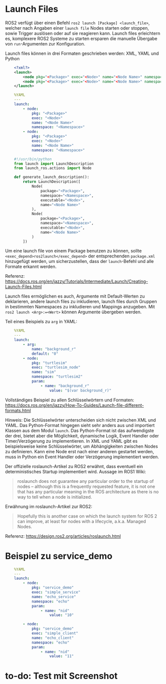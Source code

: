 # Launch Files
ROS2 verfügt über einen Befehl `ros2 launch [Package] <launch_file>`, welcher nach Angaben einer `launch file` Nodes starten oder stoppen, sowie Trigger auslösen oder auf sie reagieren kann. Launch files erleichtern es, komplexere ROS2 Systeme zu starten ersparen die manuelle Übergabe von `run`-Argumenten zur Konfiguration.

Launch files können in drei Formaten geschrieben werden: XML, YAML und Python
```xml
    <?xml?>
    <launch>
        <node pkg="<Package>" exec="<Node>" name="<Node Name>" namespace="<Namespace>"/>
        <node pkg="<Package>" exec="<Node>" name="<Node Name>" namespace="<Namespace>"/>
    </launch>
```
```yaml
    %YAML
    ---
    launch:
        - node:
            pkg: "<Package>"
            exec: "<Node>"
            name: "<Node Name>"
            namespace: "<Namespace>"
        - node:
            pkg: "<Package>"
            exec: "<Node>"
            name: "<Node Name>"
            namespace: "<Namespace>"
```
```python
    #!/usr/bin/python
    from launch import LaunchDescription
    from launch_ros.actions import Node

    def generate_launch_description():
        return LaunchDescription([
            Node(
                package="<Package>",
                namespace="<Namespace>",
                executable="<Node>",
                name="<Node Name>"
            ),
            Node(
                package="<Package>",
                namespace="<Namespace>",
                executable="<Node>",
                name="<Node Name>"
            )
        ])
```

Um eine launch file von einem Package benutzen zu können, sollte `<exec_depend>ros2launch</exec_depend>` der entsprechenden `package.xml` hinzugefügt werden, um sicherzustellen, dass der `launch`-Befehl und alle Formate erkannt werden.

Referenz: https://docs.ros.org/en/jazzy/Tutorials/Intermediate/Launch/Creating-Launch-Files.html

Launch files ermöglichen es auch, Argumente mit Default-Werten zu deklarieren, andere launch files zu inkludieren, launch files durch Gruppen in bestimmten Namespaces zu inkludieren und Mappings anzugeben. Mit `ros2 launch <Arg>:=<Wert>` können Argumente übergeben werden. 

Teil eines Beispiels zu `arg` in YAML:
```yaml
    %YAML
    ---
    launch:
        - arg:
            name: "background_r"
            default: "0"
        - node:
            pkg: "turtlesim"
            exec: "turtlesim_node"
            name: "sim"
            namespace: "turtlesim2"
            param:
                - name: "background_r"
                    value: "$(var background_r)"

```


Vollständiges Beispiel zu allen Schlüsselwörtern und Formaten: https://docs.ros.org/en/jazzy/How-To-Guides/Launch-file-different-formats.html

Hinweis: Die Schlüsselwörter unterscheiden sich nicht zwischen XML und YAML. Das Python-Format hingegen sieht sehr anders aus und importiert Klassen aus dem Modul `launch`. Das Python-Format ist das aufwendigste der drei, bietet aber die Möglichkeit, dynamische Logik, Event Handler oder Timer/Verzögerung zu implementieren. In XML und YAML gibt es beispielsweise keine Schlüsselwörter, um Abhängigkeiten zwischen Nodes zu definieren. Kann eine Node erst nach einer anderen gestartet werden, muss in Python ein Event Handler oder Verzögerung implementiert werden.

Der offizielle roslaunch-Artikel zu ROS2 erwähnt, dass eventuell ein deterministisches Startup implementiert wird. Aussage im ROS1 Wiki:
> roslaunch does not guarantee any particular order to the startup of nodes – although this is a frequently requested feature, it is not one that has any particular meaning in the ROS architecture as there is no way to tell when a node is initialized.

Erwähnung im roslaunch-Artikel zur ROS2:
> Hopefully this is another case on which the launch system for ROS 2 can improve, at least for nodes with a lifecycle, a.k.a. Managed Nodes.


Referenz: https://design.ros2.org/articles/roslaunch.html

# Beispiel zu service_demo
```yaml
    %YAML
    ---
    launch:
        - node:
            pkg: "service_demo"
            exec: "simple_service"
            name: "echo_service"
            namespace: "echo"
            param:
                - name: "nid"
                    value: "10"

        - node:
            pkg: "service_demo"
            exec: "simple_client"
            name: "echo_client"
            namespace: "echo"
            param:
                - name: "nid"
                    value: "11"
```

# to-do: Test mit Screenshot